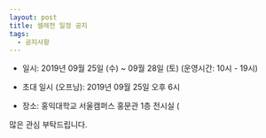 ```yaml
---
layout: post
title: 셀레전 일정 공지
tags:
  - 공지사항
---
```


- 일시: 2019년 09월 25일 (수) ~ 09월 28일 (토) (운영시간: 10시 - 19시)
- 초대 일시 (오프닝): 2019년 09월 25일 오후 6시

- 장소: 홍익대학교 서울캠퍼스 홍문관 1층 전시실 (

많은 관심 부탁드립니다.
